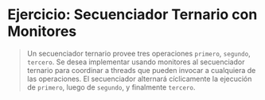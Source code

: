 # Ejercicio: Secuenciador Ternario con Monitores

> Un secuenciador ternario provee tres operaciones `primero`, `segundo`, `tercero`. Se desea implementar usando monitores al secuenciador ternario para coordinar a threads que pueden invocar a cualquiera de las operaciones. El secuenciador alternará cíclicamente la ejecución de `primero`, luego de `segundo`, y finalmente `tercero`.